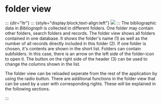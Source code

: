 folder view
===========
::: {dir="ltr"}
::: {style="display:block;text-align:left"}
![](../../_/rsrc/1409517413565/introduction/user-surface/folder-view/folder%20view.png)
:::
The bibliographic data in *Bibliograph* is collected in different folders. One folder may contain other folders, search folders and records.
The folder view shows all folders contained in one database. It shows the folder's name (1) as well as the number of all records directly included in this folder (2). If one folder is chosen, it's contents are shown in the short list.
Folders can contain subfolders. In this case, there is an arrow on the left side of the folder-icon to open it.
The button on the right side of the header (3) can be used to change the columns shown in the list.

The folder view can be reloaded seperate from the rest of the application by using the radio button.
There are additional functions in the folder view that can be used by a user with corresponding rights. These will be explained in the following sections.



:::
